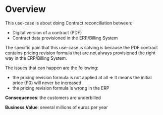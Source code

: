 # Overview
This use-case is about doing Contract reconciliation between:
* Digital version of a contract (PDF)
* Contract data provisioned in the ERP/Billing System

The specific pain that this use-case is solving is because the PDF contract contains pricing revision formula that are not always provisioned the right way in the ERP/Billing System. 

The issues that can happen are the following:
* the pricing revision formula is not applied at all => It means the initial price (P0) will never be increased
* the pricing revision formula is wrong in the ERP

**Consequences**: the customers are underbilled

**Business Value**: several millions of euros per  year 
